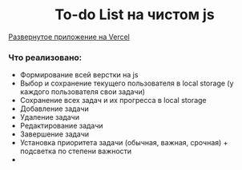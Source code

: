 <h1 style="text-align: center;">To-do List на чистом js
</h1>

<a href="todo-qgjc9yvjy-din366.vercel.app" style="text-align: center;">Развернутое приложение на Vercel</a>

### Что реализовано:
<ul>
  <li>Формирование всей верстки на js</li>
  <li>Выбор и сохранение текущего пользователя в local storage (у каждого пользователя свои задачи)</li>
  <li>Сохранение всех задач и их прогресса в local storage</li>
  <li>Добавление задачи</li>
  <li>Удаление задачи</li>
  <li>Редактирование задачи</li>
  <li>Завершение задачи</li>
  <li>Установка приоритета задачи (обычная, важная, срочная) + подсветка по степени важности</li>
  <li></li>
</ul>